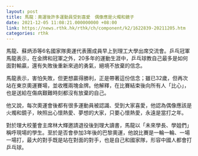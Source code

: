 ```yaml
---
layout: post
title: 馬龍：奧運後許多運動員受到喜愛　偶像應是火燭和鏡子
date: 2021-12-05 11:08:21.000000000 +08:00
link: https://news.rthk.hk/rthk/ch/component/k2/1622839-20211205.htm
categories: rthk
---
```


馬龍、蘇炳添等6名國家隊奧運代表團成員早上到理工大學出席交流會。乒乓冠軍馬龍表示，在金牌和冠軍之外，20多年的運動生涯中，乒乓球教自己最多是如何面對輸贏，還有失敗後重新來過的勇氣，絕境不放棄的信念。

馬龍表示，害怕失敗，但更想贏得勝利，正是帶著這份信念；雖已32歲，但再次站在東京奧運賽場，並收穫兩塊金牌。他解釋，在比賽結束後向所有人「比心」，也是送給在傷病艱難時刻都沒有放棄的自己。

他又說，每次奧運會後都有很多運動員被認識、受到大家喜愛，他認為偶像應該是火燭和鏡子，映照出心懷熱愛、夢想的大家，只要心懷熱愛，永遠是當打之年。

對於理大校董會主席林大輝邀請退役後到理大讀書，馬龍以「未來學長、學姐們」稱呼現場的學生。至於是否會參加3年後的巴黎奧運，他說比賽是一輪一輪、一場一場打，最大的對手既是站在對面的對手，也是自己和國家隊，形容中國人都會打乒乓球。
